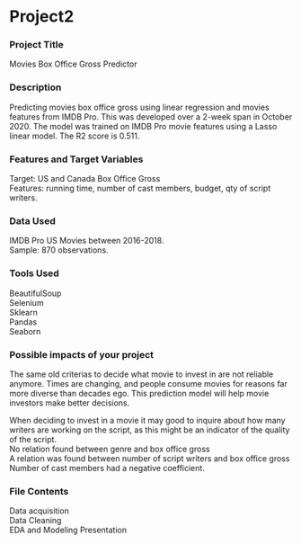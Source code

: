 # Project2

### Project Title
Movies Box Office Gross Predictor

### Description
Predicting movies box office gross using linear regression and movies features from IMDB Pro. This was developed over a 2-week span in October 2020. The model was trained on IMDB Pro movie features using a Lasso linear model. The R2 score is 0.511.  

### Features and Target Variables
Target: US and Canada Box Office Gross\
Features: running time, number of cast members, budget, qty of script writers.

### Data Used 
IMDB Pro US Movies between 2016-2018.\
Sample: 870 observations. 

### Tools Used 
BeautifulSoup\
Selenium\
Sklearn\
Pandas\
Seaborn

### Possible impacts of your project
The same old criterias to decide what movie to invest in are not reliable anymore. Times are changing, and people consume movies for reasons far more diverse than decades ego. This prediction model will help movie investors make better decisions. 

When deciding to invest in a movie it may good to inquire about how many writers are working on the script, as this might be an indicator of the quality of the script. \
No relation found between genre and box office gross \
A relation was found between number of script writers and box office gross \
Number of cast members had a negative coefficient. 

### File Contents
Data acquisition\
Data Cleaning\
EDA and Modeling
Presentation
